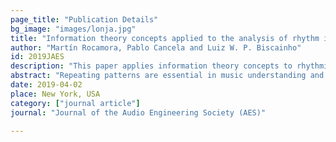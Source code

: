 ```yaml
---
page_title: "Publication Details"
bg_image: "images/lonja.jpg" 
title: "Information theory concepts applied to the analysis of rhythm in recorded music with recurrent rhythmic patterns"  
author: "Martín Rocamora, Pablo Cancela and Luiz W. P. Biscainho"  
id: 2019JAES
description: "This paper applies information theory concepts to rhythmic analysis of recorded percussion music."  
abstract: "Repeating patterns are essential in music understanding and data compression. This paper applies information theory concepts to rhythmic analysis of recorded percussion music. Downbeat detection is addressed via lossy coding of an accentuation feature under rate--distortion criteria, assuming the correct alignment produces the simplest explanation for the data. The resulting description is suitable to related tasks, e.g. assessing performances' complexity and estimating the number of different rhythmic patterns played."  
date: 2019-04-02  
place: New York, USA  
category: ["journal article"]  
journal: "Journal of the Audio Engineering Society (AES)"  

---
```

